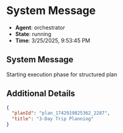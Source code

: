 # System Message

- **Agent**: orchestrator
- **State**: running
- **Time**: 3/25/2025, 9:53:45 PM

## System Message

Starting execution phase for structured plan

## Additional Details

```json
{
  "planId": "plan_1742919825362_2287",
  "title": "3-Day Trip Planning"
}
```

